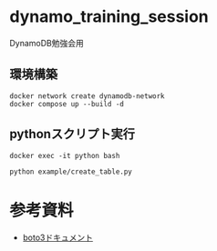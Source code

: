 # dynamo_training_session
DynamoDB勉強会用

## 環境構築

```
docker network create dynamodb-network
docker compose up --build -d
```

## pythonスクリプト実行

```
docker exec -it python bash

python example/create_table.py
```

# 参考資料
- [boto3ドキュメント](https://boto3.amazonaws.com/v1/documentation/api/1.14.10/reference/services/dynamodb.html)
